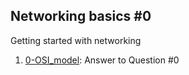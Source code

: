 ## Networking basics #0

Getting started with networking

1. [0-OSI_model](./0-OSI_model): Answer to Question #0

